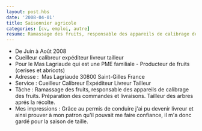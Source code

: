 ```yaml
---
layout: post.hbs
date: '2008-04-01'
title: Saisonnier agricole
categories: [cv, emploi, autre]
resume: Ramassage des fruits, responsable des appareils de calibrage des fruits (cerises et abricots). Préparation des commandes et livraisons. Tailleur des arbres aprés la récolte.
---
```

* De Juin à Août 2008
* Cueilleur calibreur expéditeur livreur tailleur
* Pour le Mas Lagriaude qui est une PME familiale - Producteur de fruits (cerises et abricots)
* Adresse : ­ Mas Lagriaude­ 30800­ Saint-Gilles­ France
* Service : Cueilleur­ Calibreur­ Expéditeur­ Livreur­ Tailleur­
* Tâche : Ramassage des fruits, responsable des appareils de calibrage des fruits. Préparation des commandes et livraisons. Tailleur des arbres aprés la récolte.
* Mes impressions : Grâce au permis de conduire j'ai pu devenir livreur et ainsi prouver à mon patron qu'il pouvait me faire confiance, il m'a donc gardé pour la saison de taille.